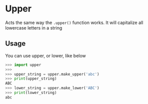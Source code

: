 # Upper
Acts the same way the `.upper()` function works. It will capitalize all lowercase letters in a string

## Usage
You can use upper, or lower, like below
```py
>>> import upper
>>> 
>>> upper_string = upper.make_upper('abc')
>>> print(upper_string)
ABC
>>> lower_string = upper.make_lower('ABC')
>>> print(lower_string)
abc
```